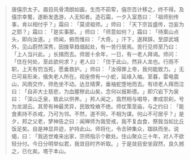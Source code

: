 
> 唐僖宗太子。眉目风骨清朗如画，生而不茹荤，僖宗百计移之，终不得。及僖宗幸蜀，遂断发逸游，人无知者。造石霜，一夕入室恳曰：​「祖师别传事，肯以相付乎？​」霜曰：​「莫谤祖师。​」师曰：​「天下宗旨盛传，岂妄为之耶？​」霜曰：​「是实事那。​」师曰：​「师意如何？​」霜曰：​「待案山点头，即向汝道。​」师闻，俯而惟曰：​「大奇。​」汗下，遂拜辞。至邵武城外，见山蔚然深秀，因拨草趋烟起处，有一苦行居焉。苦行见师至乃曰：​「上人当兴此。​」长揖而去。师居十余年，一日，有一老人拜谒。师问：​「住在何处，至此欲何求？​」老人曰：​「住于此山，然非人龙也。行雨不职，上天有罚当死，愿垂救护。​」师曰：​「汝得罪上帝，我何能致力。​」无已可易形来，俄失老人所在。视座傍有一小蛇，延缘入袖。至暮，雷电震山，风雨交作，师危坐不动。达旦晴霁，垂袖蛇堕地而去。有顷老人拜而泣曰：​「自非大士慈悲，为血腥秽此山矣，念何以报斯德。​」即穴岩下为泉曰：​「深山乏泉，致此以供养。​」邦人闻之，翕然相与唱导，聿成崇刹，号为龙湖云。其旁有神最灵异，民致牷飨不绝。师仗策至庙，与之约曰：​「能食素持不杀戒，乃可为邻。不然，道不同，不相为谋。何山不可居乎？​」是夕，邦之父老，梦神告之曰：闻禅师为我受戒，我不复血食，祭我当如比丘饭足矣。自是神显异迹，护持此山。师将化，令击钟集众，跏趺而坐。说偈，曰：​「我逃世难来出家，宗师指示个歇处。住山聚众三十年，对人不欲轻分付。今日分明举似君，我敛目时齐听取。​」于是敛目安坐寂然，良久撼之，已化矣。塔于本山。
